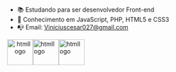 - 📚 Estudando para ser desenvolvedor Front-end
- 📖 Conhecimento em JavaScript, PHP, HTML5 e CSS3
- 📭 Email: Viniciuscesar027@gmail.com



<img src="https://img.icons8.com/?size=512&id=20909&format=png" style="width: 60px; text-align: center;" alt="htmllogo"><img src="https://img.icons8.com/?size=512&id=21278&format=png" style="width: 60px;" alt="htmllogo"><img src="https://img.icons8.com/?size=512&id=108784&format=png" style="width: 60px;" alt="htmllogo">


